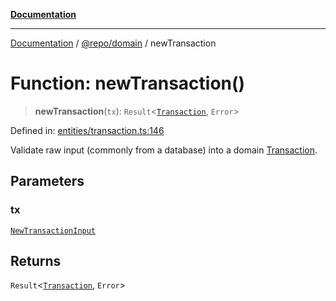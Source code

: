 [**Documentation**](../../../README.md)

***

[Documentation](../../../README.md) / [@repo/domain](../README.md) / newTransaction

# Function: newTransaction()

> **newTransaction**(`tx`): `Result`\<[`Transaction`](../type-aliases/Transaction.md), `Error`\>

Defined in: [entities/transaction.ts:146](https://github.com/o3osatoshi/experiment/blob/54ab00df974a3e9f8283fbcd8c611ed1e0274132/packages/domain/src/entities/transaction.ts#L146)

Validate raw input (commonly from a database) into a domain [Transaction](../type-aliases/Transaction.md).

## Parameters

### tx

[`NewTransactionInput`](../type-aliases/NewTransactionInput.md)

## Returns

`Result`\<[`Transaction`](../type-aliases/Transaction.md), `Error`\>

